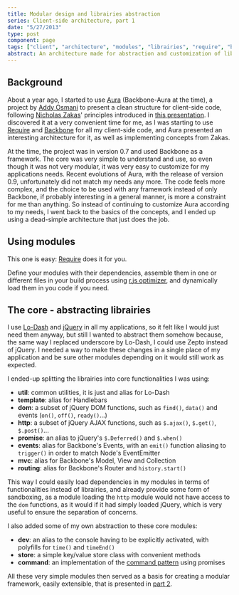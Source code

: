 ```yaml
---
title: Modular design and librairies abstraction
series: Client-side architecture, part 1
date: "5/27/2013"
type: post
component: page
tags: ["client", "architecture", "modules", "librairies", "require", "backbone", "jquery"]
abstract: An architecture made for abstraction and customization of librairies, assembled in a modular way to allow fast and simple evolutions.
---
```


## Background

About a year ago, I started to use [Aura](https://github.com/aurajs/aura) (Backbone-Aura at the time), a project by [Addy Osmani](http://addyosmani.com/) to present a clean structure for client-side code, following [Nicholas Zakas](http://www.nczonline.net/)' principles introduced in [this presentation](http://www.slideshare.net/nzakas/scalable-javascript-application-architecture).
I discovered it at a very convenient time for me, as I was starting to use [Require](http://requirejs.org/) and [Backbone](http://backbonejs.org) for all my client-side code, and Aura presented an interesting architecture for it, as well as implementing concepts from Zakas.

At the time, the project was in version 0.7 and used Backbone as a framework. The core was very simple to understand and use, so even though it was not very modular, it was very easy to customize for my applications needs.
Recent evolutions of Aura, with the release of version 0.9, unfortunately did not match my needs any more. The code feels more complex, and the choice to be used with any framework instead of only Backbone, if probably interesting in a general manner, is more a constraint for me than anything.
So instead of continuing to customize Aura according to my needs, I went back to the basics of the concepts, and I ended up using a dead-simple architecture that just does the job.

## Using modules
This one is easy: [Require](http://requirejs.org/) does it for you.

Define your modules with their dependencies, assemble them in one or different files in your build process using [r.js optimizer](http://requirejs.org/docs/optimization.html), and dynamically load them in you code if you need.

## The core - abstracting librairies
I use [Lo-Dash](http://lodash.com/) and [jQuery](http://jquery.com/) in all my applications, so it felt like I would just need them anyway, but still I wanted to abstract them somehow because, the same way I replaced underscore by Lo-Dash, I could use Zepto instead of jQuery. I needed a way to make these changes in a single place of my application and be sure other modules depending on it would still work as expected.

I ended-up splitting the librairies into core functionalities I was using:

- **util**: common utilities, it is just and alias for Lo-Dash
- **template**: alias for Handlebars
- **dom**: a subset of jQuery DOM functions, such as `find()`, `data()` and events (`on()`, `off()`, `ready()`...)
- **http**: a subset of jQuery AJAX functions, such as `$.ajax()`, `$.get()`, `$.post()`...
- **promise**: an alias to jQuery's `$.Deferred()` and `$.when()`
- **events**: alias for Backbone's Events, with an `emit()` function aliasing to `trigger()` in order to match Node's EventEmitter
- **mvc**: alias for Backbone's Model, View and Collection
- **routing**: alias for Backbone's Router and `history.start()`

This way I could easily load dependencies in my modules in terms of functionalities instead of librairies, and already provide some form of sandboxing, as a module loading the `http` module would not have access to the `dom` functions, as it would if it had simply loaded jQuery, which is very useful to ensure the separation of concerns.

I also added some of my own abstraction to these core modules:

- **dev**: an alias to the console having to be explicitly activated, with polyfills for `time()` and `timeEnd()`
- **store**: a simple key/value store class with convenient methods
- **command**: an implementation of the [command pattern](http://addyosmani.com/resources/essentialjsdesignpatterns/book/#commandpatternjavascript) using promises

All these very simple modules then served as a basis for creating a modular framework, easily extensible, that is presented in [part 2](/make-your-own-framework/).
